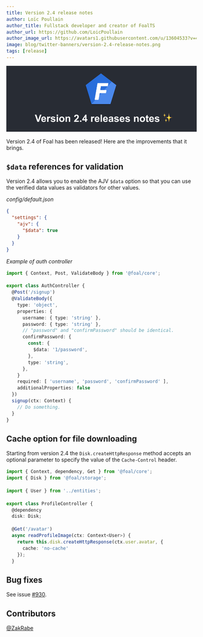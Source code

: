 ```yaml
---
title: Version 2.4 release notes
author: Loïc Poullain
author_title: Fullstack developer and creator of FoalTS
author_url: https://github.com/LoicPoullain
author_image_url: https://avatars1.githubusercontent.com/u/13604533?v=4
image: blog/twitter-banners/version-2.4-release-notes.png
tags: [release]
---
```


![Banner](./assets/version-2.4-is-here/banner.png)

Version 2.4 of Foal has been released! Here are the improvements that it brings.

<!--truncate-->

## `$data` references for validation

Version 2.4 allows you to enable the AJV `$data` option so that you can use the verified data values as validators for other values.

*config/default.json*
```json
{
  "settings": {
    "ajv": {
      "$data": true
    }
  }
}
```

*Example of auth controller*
```typescript
import { Context, Post, ValidateBody } from '@foal/core';

export class AuthController {
  @Post('/signup')
  @ValidateBody({
    type: 'object',
    properties: {
      username: { type: 'string' },
      password: { type: 'string' },
      // "password" and "confirmPassword" should be identical.
      confirmPassword: {
        const: {
          $data: '1/password',
        },
        type: 'string',
      },
    }
    required: [ 'username', 'password', 'confirmPassword' ],
    additionalProperties: false
  })
  signup(ctx: Context) {
    // Do something.
  }
}

```

## Cache option for file downloading

Starting from version 2.4 the `Disk.createHttpResponse` method accepts an optional parameter to specify the value of the `Cache-Control` header.

```typescript
import { Context, dependency, Get } from '@foal/core';
import { Disk } from '@foal/storage';

import { User } from '../entities';

export class ProfileController {
  @dependency
  disk: Disk;

  @Get('/avatar')
  async readProfileImage(ctx: Context<User>) {
    return this.disk.createHttpResponse(ctx.user.avatar, {
      cache: 'no-cache'
    });
  }
```

## Bug fixes

See issue [#930](https://github.com/FoalTS/foal/issues/930).

## Contributors

[@ZakRabe](https://github.com/ZakRabe)
